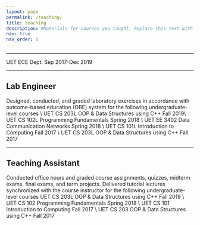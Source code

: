 ```yaml
---
layout: page
permalink: /teaching/
title: teaching  
description: #Materials for courses you taught. Replace this text with your description.
nav: true
nav_order: 5
---
```


---
UET ECE Dept.  Sep 2017-Dec 2019 

---
Lab Engineer
---
Designed, conducted, and graded laboratory exercises in accordance with outcome-based education 
(OBE) system for the following undergraduate-level courses \\
UET CS 203L OOP & Data Structures using C++ Fall 2019\\
UET CS 102L Programming Fundamentals Spring 2018 \\
UET EE 3402 Data Communication Networks Spring 2018 \\
UET CS 101L Introduction to Computing  Fall 2017 \\
UET CS 203L OOP & Data Structures using C++  Fall 2017 

---
Teaching Assistant
---
Conducted office hours and graded course assignments, quizzes, midterm exams, final exams, and term projects. Delivered tutorial lectures synchronized with the course instructor for the following undergraduate-level courses
UET CS 203L OOP & Data Structures using C++  Fall 2019 \\
UET CS 102 Programming Fundamentals Spring 2018 \\
UET CS 101 Introduction to Computing Fall 2017 \\
UET CS 203 OOP & Data Structures using C++  Fall 2017

